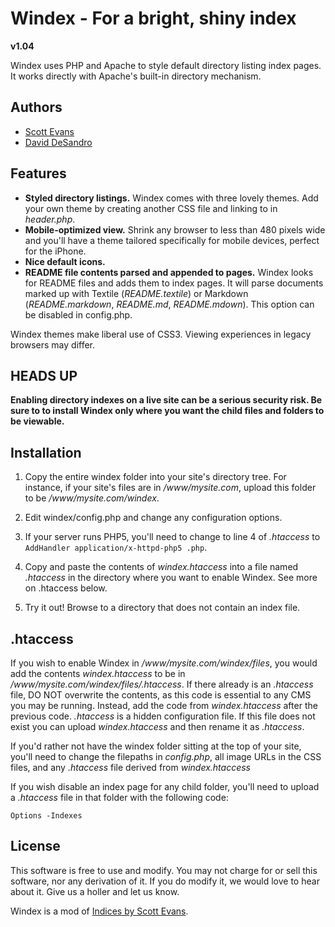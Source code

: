 Windex - For a bright, shiny index
==================================

**v1.04**

Windex uses PHP and Apache to style default directory listing index pages. It works directly with Apache's built-in directory mechanism. 

Authors
-------

* [Scott Evans](http://antisleep.com)
* [David DeSandro](http://desandro.com)


Features
--------

* **Styled directory listings.** Windex comes with three lovely themes. Add your own theme by creating another CSS file and linking to in _header.php_.
* **Mobile-optimized view.** Shrink any browser to less than 480 pixels wide and you'll have a theme tailored specifically for mobile devices, perfect for the iPhone.
* **Nice default icons.**
* **README file contents parsed and appended to pages.** Windex looks for README files and adds them to index pages. It will parse documents marked up with Textile (_README.textile_) or Markdown (_README.markdown_, _README.md_, _README.mdown_). This option can be disabled in config.php.

Windex themes make liberal use of CSS3. Viewing experiences in legacy browsers may differ.

HEADS UP
--------

**Enabling directory indexes on a live site can be a serious security risk. Be sure to to install Windex only where you want the child files and folders to be viewable.**

Installation
------------

1. Copy the entire windex folder into your site's directory tree. For instance, if your site's files are in _/www/mysite.com_, upload this folder to be _/www/mysite.com/windex_.

2. Edit windex/config.php and change any configuration options. 

3. If your server runs PHP5, you'll need to change to line 4 of _.htaccess_ to `AddHandler application/x-httpd-php5 .php`.

4. Copy and paste the contents of _windex.htaccess_ into a file named _.htaccess_ in the directory where you want to enable Windex. See more on .htaccess below.

5. Try it out!  Browse to a directory that does not contain an index file.

.htaccess
---------

If you wish to enable Windex in _/www/mysite.com/windex/files_, you would add the contents _windex.htaccess_ to be in _/www/mysite.com/windex/files/.htaccess_.  If there already is an _.htaccess_ file, DO NOT overwrite the contents, as this code is essential to any CMS you may be running. Instead, add the code from _windex.htaccess_ after the previous code. _.htaccess_ is a hidden configuration file. If this file does not exist you can upload _windex.htaccess_ and then rename it as _.htaccess_.

If you'd rather not have the windex folder sitting at the top of your site, you'll need to change the filepaths in _config.php_, all image URLs in the CSS files, and any _.htaccess_ file derived from _windex.htaccess_

If you wish disable an index page for any child folder, you'll need to upload a _.htaccess_ file in that folder with the following code:

    Options -Indexes

License
-------

This software is free to use and modify.  You may not charge for or sell this software, nor any derivation of it. If you do modify it, we would love to hear about it. Give us a holler and let us know.

Windex is a mod of [Indices by Scott Evans](http://antisleep.com/indices/).